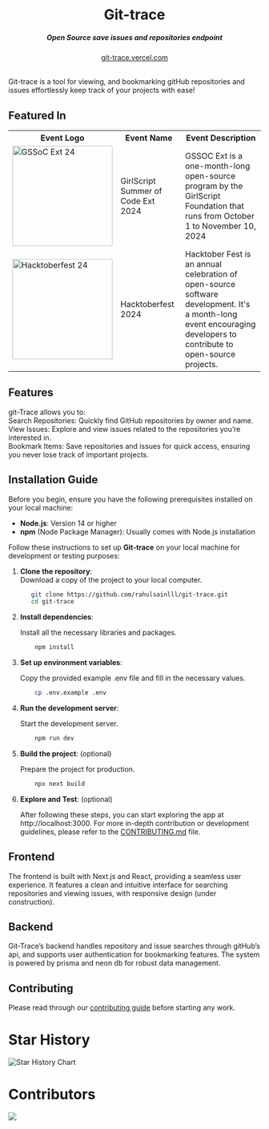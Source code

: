 <div align="center">
    <h1 align="center">Git-trace</h1>
    <h5>Open Source save issues and repositories endpoint</h5>
</div>

<div align="center">
  <a href="https://git-trace.vercel.app">git-trace.vercel.com</a>
</div>
<br/>

Git-trace is a tool for viewing, and bookmarking gitHub repositories and issues effortlessly keep track of your projects with ease!

## Featured In

<table>
<tr>
      <th>Event Logo</th>
      <th>Event Name</th>
      <th>Event Description</th>
    </tr>
    <tr>
        <td><img src="https://user-images.githubusercontent.com/63473496/213306279-338f7ce9-9a9f-4427-8c2a-3e344874498f.png#gh-dark-mode-only" width="200" height="auto" loading="lazy" alt="GSSoC Ext 24"/></td>
        <td>GirlScript Summer of Code Ext 2024</td>
        <td>GSSOC Ext is a one-month-long open-source program by the GirlScript Foundation that runs from October 1 to November 10, 2024</td> 
    </tr>
   <tr>
        <td><img src="https://cdn.prod.website-files.com/63bc83b29094ec80844b6dd5/66fc35d92c74c4e4103f3673_Flyte-at-Hacktoberfest-2024.png" width="200" height="auto" loading="lazy" alt="Hacktoberfest 24"/></td>
        <td>Hacktoberfest 2024</td>
        <td>Hacktober Fest is an annual celebration of open-source software development. It's a month-long event encouraging developers to contribute to open-source projects.</td> 
    </tr>
</table>

## Features

git-Trace allows you to:  
Search Repositories: Quickly find GitHub repositories by owner and name.  
View Issues: Explore and view issues related to the repositories you’re interested in.  
Bookmark Items: Save repositories and issues for quick access, ensuring you never lose track of important projects.

<!-- Installation Guide here -->

## Installation Guide

Before you begin, ensure you have the following prerequisites installed on your local machine:
- **Node.js**: Version 14 or higher
- **npm** (Node Package Manager): Usually comes with Node.js installation

Follow these instructions to set up **Git-trace** on your local machine for development or testing purposes:

1. **Clone the repository**:  
   Download a copy of the project to your local computer.

   ```sh
      git clone https://github.com/rahulsainlll/git-trace.git
      cd git-trace
   ```

  2. **Install dependencies**:
      
      Install all the necessary libraries and packages.

      ```sh
          npm install
        ```

  3. **Set up environment variables**:
      
      Copy the provided example .env file and fill in the necessary values.

      ```sh
          cp .env.example .env
        ```

  4. **Run the development server**:
      
      Start the development server.

      ```sh
          npm run dev
        ```

  5. **Build the project**: (optional)
      
      Prepare the project for production.

      ```sh
          npx next build
        ```

  6. **Explore and Test**: (optional)
      
      After following these steps, you can start exploring the app at http://localhost:3000. For more in-depth contribution or development guidelines, please refer to the [CONTRIBUTING.md](CONTRIBUTING.md) file.

  <!-- Installation guide ends here -->

## Frontend

The frontend is built with Next.js and React, providing a seamless user experience. It features a clean and intuitive interface for searching repositories and viewing issues, with responsive design (under construction).


## Backend

Git-Trace’s backend handles repository and issue searches through gitHub’s api, and supports user authentication for bookmarking features. The system is powered by prisma and neon db for robust data management.


## Contributing

Please read through our [contributing guide](./CONTRIBUTING.md) before starting any work.

# Star History

<picture>
  <source
    media="(prefers-color-scheme: dark)"
    srcset="
      https://api.star-history.com/svg?repos=rahulsainlll/git-trace&type=Date&theme=dark
    "
  />
  
  <source
    media="(prefers-color-scheme: light)"
    srcset="
      https://api.star-history.com/svg?repos=rahulsainlll/git-trace&type=Date
    "
  />
  <img
    alt="Star History Chart"
    src="https://api.star-history.com/svg?repos=rahulsainlll/git-trace&type=Date&theme=dark"
  />
</picture>

# Contributors

<a href="https://github.com/rahulsainlll/git-trace/graphs/contributors">
  <img src="https://contrib.rocks/image?repo=rahulsainlll/git-trace" />
</a>
